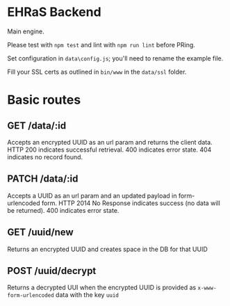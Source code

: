 # EHRaS Backend

Main engine.

Please test with `npm test` and lint with `npm run lint` before PRing.

Set configuration in `data\config.js`; you'll need to rename the example file.

Fill your SSL certs as outlined in `bin/www` in the `data/ssl` folder.

# Basic routes

## GET /data/:id
Accepts an encrypted UUID as an url param and returns the client data. HTTP 200 indicates successful retrieval. 400 indicates error state. 404 indicates no record found.

## PATCH /data/:id
Accepts a UUID as an url param and an updated payload in form-urlencoded form. HTTP 2014 No Response indicates success (no data will be returned). 400 indicates error state.

## GET /uuid/new
Returns an encrypted UUID and creates space in the DB for that UUID

## POST /uuid/decrypt
Returns a decrypted UUI when the encrypted UUID is provided as `x-www-form-urlencoded` data with the key `uuid`
